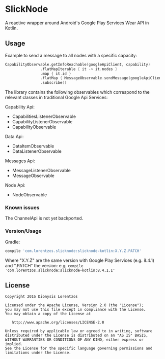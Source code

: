 SlickNode
=========


A reactive wrapper around Android's Google Play Services Wear API in Kotlin.

Usage
-----

Example to send a message to all nodes with a specific capacity:


```Kotlin
CapabilityObservable.getInfoReachable(googleApiClient, capability)
                .flatMapIterable { it -> it.nodes }
                .map { it.id }
                .flatMap { MessageObservable.sendMessage(googleApiClient, it, "/message-path", ByteArray(0)) }
                .subscribe()
```

The library contains the following observables which correspond to the relevant classes in traditional
Google Api Services:

Capability Api:
 
 - CapabilitiesListenerObservable
 - CapabilityListenerObservable
 - CapabilityObservable
 
Data Api:
 
 - DataItemObservable
 - DataListenerObservable
 
Messages Api:
 
 - MessageListenerObservable
 - MessageObservable
 
Node Api:
 
 - NodeObservable
 
 
### Known issues


The ChannelApi is not yet backported.


### Version/Usage

Gradle:

```gradle
compile 'com.lorentzos.slicknode:slicknode-kotlin:X.Y.Z.PATCH'
```

Where "X.Y.Z" are the same version with Google Play Services (e.g. 8.4.1) and ".PATCH" the version:
e.g. `compile 'com.lorentzos.slicknode:slicknode-kotlin:8.4.1.1'`



License
--------

    Copyright 2016 Dionysis Lorentzos

    Licensed under the Apache License, Version 2.0 (the "License");
    you may not use this file except in compliance with the License.
    You may obtain a copy of the License at

       http://www.apache.org/licenses/LICENSE-2.0

    Unless required by applicable law or agreed to in writing, software
    distributed under the License is distributed on an "AS IS" BASIS,
    WITHOUT WARRANTIES OR CONDITIONS OF ANY KIND, either express or implied.
    See the License for the specific language governing permissions and
    limitations under the License.
